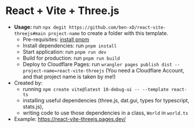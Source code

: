 # React + Vite + Three.js

- **Usage:** run `npx degit https://github.com/ben-xD/react-vite-threejs#main project-name` to create a folder with this template.
  - Pre-requisites: [install pnpm](https://pnpm.io/installation)
  - Install dependencies: run `pnpm install`
  - Start application: run `pnpm run dev`
  - Build for production: run `pnpm run build`
  - Deploy to Cloudflare Pages: run `wrangler pages publish dist --project-name=react-vite-threejs` (You need a Cloudflare Account, and that project name is taken by me!)
- Created by:
  - running `npm create vite@latest 10-debug-ui -- --template react-ts` 
  - installing useful dependencies (three.js, dat.gui, types for typescript, stats.js),
  - writing code to use those dependencies in a class, `World` in `world.ts`
- Example: https://react-vite-threejs.pages.dev/
